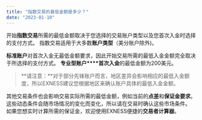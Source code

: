 ```yaml
---
title: "指数交易的最低金额是多少？"
date: "2023-01-10"
---
```


开始**指数交易**所需的最低金额取决于您选择的交易账户类型以及您首次入金时选择的支付方式。 指数交易适用于大多数**账户类型**（美分账户除外)。

**标准账户**对首次入金无最低金额要求，因此开始交易所需的最低入金金额完全取决于所选择的支付方式。 **专业型账户****首次入金**的最低金额为200美元。

> **请注意：**对于部分先锋账户而言，地区差异会影响相应的最低入金额度，所以EXNESS建议您根据地区来确认账户具体的最低入金金额。

其他交易条件也会影响交易实际所需的最低金额，例如当前的**点差**和**保证金要求**。 这些动态条件会随市场情况的变化而变化，所以请在交易时确认这些市场条件。 如果您想实时计算所需的保证金，欢迎使用EXNESS便捷的**交易者计算器**。
